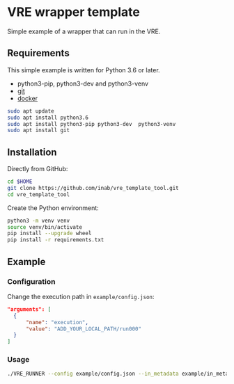 # VRE wrapper template

Simple example of a wrapper that can run in the VRE.

## Requirements
This simple example is written for Python 3.6 or later.

- python3-pip, python3-dev and python3-venv
- [git](https://git-scm.com/book/en/v2/Getting-Started-Installing-Git)
- [docker](https://docs.docker.com/get-docker/)

```bash
sudo apt update
sudo apt install python3.6 
sudo apt install python3-pip python3-dev  python3-venv
sudo apt install git
```

## Installation

Directly from GitHub:

```bash
cd $HOME
git clone https://github.com/inab/vre_template_tool.git
cd vre_template_tool
```

Create the Python environment:

```bash
python3 -m venv venv
source venv/bin/activate
pip install --upgrade wheel
pip install -r requirements.txt
```

## Example
### Configuration

Change the execution path in `example/config.json`:

```json 
"arguments": [
  {
      "name": "execution",
      "value": "ADD_YOUR_LOCAL_PATH/run000"
  }
]
```

### Usage

```bash
./VRE_RUNNER --config example/config.json --in_metadata example/in_metadata.json --out_metadata example/out_metadata.json --log_file example/example.log
```
